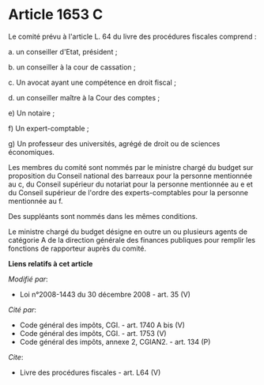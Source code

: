 # Article 1653 C

Le comité prévu à l'article L. 64 du livre des procédures fiscales comprend : 

a. un conseiller d'Etat, président ; 

b. un conseiller à la cour de cassation ; 

c. Un avocat ayant une compétence en droit fiscal ; 

d. un conseiller maître à la Cour des comptes ; 

e) Un notaire ; 

f) Un expert-comptable ; 

g) Un professeur des universités, agrégé de droit ou de sciences économiques. 

Les membres du comité sont nommés par le ministre chargé du budget sur proposition du Conseil national des barreaux pour la
personne mentionnée au c, du Conseil supérieur du notariat pour la personne mentionnée au e et du Conseil supérieur de
l'ordre des experts-comptables pour la personne mentionnée au f. 

Des suppléants sont nommés dans les mêmes conditions. 

Le ministre chargé du budget désigne en outre un ou plusieurs agents de catégorie A de la direction générale des finances
publiques pour remplir les fonctions de rapporteur auprès du comité.

**Liens relatifs à cet article**

_Modifié par_:

  - Loi n°2008-1443 du 30 décembre 2008 - art. 35 (V)

_Cité par_:

  - Code général des impôts, CGI. - art. 1740 A bis (V)
  - Code général des impôts, CGI. - art. 1753 (V)
  - Code général des impôts, annexe 2, CGIAN2. - art. 134 (P)

_Cite_:

  - Livre des procédures fiscales - art. L64 (V)
